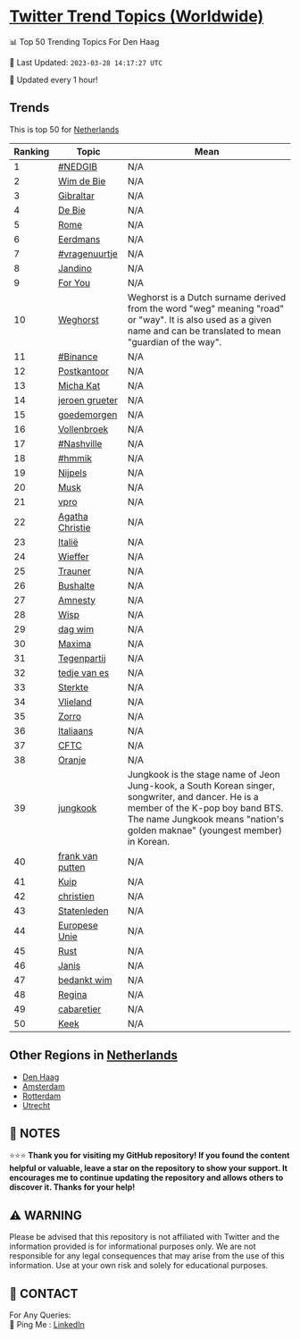 [Twitter Trend Topics (Worldwide)](https://github.com/ErcinDedeoglu/Twitter-Trend-Topics)
==========


📊 Top 50 Trending Topics For Den Haag

📆 Last Updated: `2023-03-28 14:17:27 UTC`

🔧 Updated every 1 hour!


## Trends

This is top 50 for [Netherlands](</Netherlands>)

| Ranking | Topic | Mean |
| ------- | ------------ | ------------ |
| 1 | [#NEDGIB](http://twitter.com/search?q=%23NEDGIB) | N/A |
| 2 | [Wim de Bie](http://twitter.com/search?q=Wim+de+Bie) | N/A |
| 3 | [Gibraltar](http://twitter.com/search?q=Gibraltar) | N/A |
| 4 | [De Bie](http://twitter.com/search?q=De+Bie) | N/A |
| 5 | [Rome](http://twitter.com/search?q=Rome) | N/A |
| 6 | [Eerdmans](http://twitter.com/search?q=Eerdmans) | N/A |
| 7 | [#vragenuurtje](http://twitter.com/search?q=%23vragenuurtje) | N/A |
| 8 | [Jandino](http://twitter.com/search?q=Jandino) | N/A |
| 9 | [For You](http://twitter.com/search?q=For+You) | N/A |
| 10 | [Weghorst](http://twitter.com/search?q=Weghorst) | Weghorst is a Dutch surname derived from the word "weg" meaning "road" or "way". It is also used as a given name and can be translated to mean "guardian of the way". |
| 11 | [#Binance](http://twitter.com/search?q=%23Binance) | N/A |
| 12 | [Postkantoor](http://twitter.com/search?q=Postkantoor) | N/A |
| 13 | [Micha Kat](http://twitter.com/search?q=Micha+Kat) | N/A |
| 14 | [jeroen grueter](http://twitter.com/search?q=jeroen+grueter) | N/A |
| 15 | [goedemorgen](http://twitter.com/search?q=goedemorgen) | N/A |
| 16 | [Vollenbroek](http://twitter.com/search?q=Vollenbroek) | N/A |
| 17 | [#Nashville](http://twitter.com/search?q=%23Nashville) | N/A |
| 18 | [#hmmik](http://twitter.com/search?q=%23hmmik) | N/A |
| 19 | [Nijpels](http://twitter.com/search?q=Nijpels) | N/A |
| 20 | [Musk](http://twitter.com/search?q=Musk) | N/A |
| 21 | [vpro](http://twitter.com/search?q=vpro) | N/A |
| 22 | [Agatha Christie](http://twitter.com/search?q=Agatha+Christie) | N/A |
| 23 | [Italië](http://twitter.com/search?q=Itali%c3%ab) | N/A |
| 24 | [Wieffer](http://twitter.com/search?q=Wieffer) | N/A |
| 25 | [Trauner](http://twitter.com/search?q=Trauner) | N/A |
| 26 | [Bushalte](http://twitter.com/search?q=Bushalte) | N/A |
| 27 | [Amnesty](http://twitter.com/search?q=Amnesty) | N/A |
| 28 | [Wisp](http://twitter.com/search?q=Wisp) | N/A |
| 29 | [dag wim](http://twitter.com/search?q=dag+wim) | N/A |
| 30 | [Maxima](http://twitter.com/search?q=Maxima) | N/A |
| 31 | [Tegenpartij](http://twitter.com/search?q=Tegenpartij) | N/A |
| 32 | [tedje van es](http://twitter.com/search?q=tedje+van+es) | N/A |
| 33 | [Sterkte](http://twitter.com/search?q=Sterkte) | N/A |
| 34 | [Vlieland](http://twitter.com/search?q=Vlieland) | N/A |
| 35 | [Zorro](http://twitter.com/search?q=Zorro) | N/A |
| 36 | [Italiaans](http://twitter.com/search?q=Italiaans) | N/A |
| 37 | [CFTC](http://twitter.com/search?q=CFTC) | N/A |
| 38 | [Oranje](http://twitter.com/search?q=Oranje) | N/A |
| 39 | [jungkook](http://twitter.com/search?q=jungkook) | Jungkook is the stage name of Jeon Jung-kook, a South Korean singer, songwriter, and dancer. He is a member of the K-pop boy band BTS. The name Jungkook means "nation's golden maknae" (youngest member) in Korean. |
| 40 | [frank van putten](http://twitter.com/search?q=frank+van+putten) | N/A |
| 41 | [Kuip](http://twitter.com/search?q=Kuip) | N/A |
| 42 | [christien](http://twitter.com/search?q=christien) | N/A |
| 43 | [Statenleden](http://twitter.com/search?q=Statenleden) | N/A |
| 44 | [Europese Unie](http://twitter.com/search?q=Europese+Unie) | N/A |
| 45 | [Rust](http://twitter.com/search?q=Rust) | N/A |
| 46 | [Janis](http://twitter.com/search?q=Janis) | N/A |
| 47 | [bedankt wim](http://twitter.com/search?q=bedankt+wim) | N/A |
| 48 | [Regina](http://twitter.com/search?q=Regina) | N/A |
| 49 | [cabaretier](http://twitter.com/search?q=cabaretier) | N/A |
| 50 | [Keek](http://twitter.com/search?q=Keek) | N/A |



## Other Regions in [Netherlands](</Netherlands>)

* [Den Haag](</Netherlands/Den Haag.md>)
* [Amsterdam](</Netherlands/Amsterdam.md>)
* [Rotterdam](</Netherlands/Rotterdam.md>)
* [Utrecht](</Netherlands/Utrecht.md>)



## 📝 NOTES

⭐⭐⭐ **Thank you for visiting my GitHub repository! If you found the content helpful or valuable, leave a star on the repository to show your support. It encourages me to continue updating the repository and allows others to discover it. Thanks for your help!**


## ⚠️ WARNING

Please be advised that this repository is not affiliated with Twitter and the information provided is for informational purposes only. We are not responsible for any legal consequences that may arise from the use of this information. Use at your own risk and solely for educational purposes.


## 📨 CONTACT

 For Any Queries:  
            🏓 Ping Me : [LinkedIn](https://www.linkedin.com/in/ercindedeoglu/)
